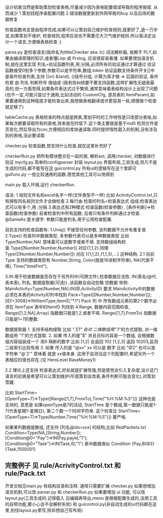 设计初衷当然是帮助策划检查表格,尽量减少因为表格配置错误导致的程序报错.
从而减少 
 1.策划找程序查配置问题
 2.错误数据更新到外网导致的buy 以及后续的数据修复

 检查函数肯定是由程序完成,如果可以让策划自己维护检查规则,就更好了,退一万步说,如果策划不维护,
 检查规则,程序应该也不需要花大力气维护规则.所以我决定设计一个语言,方便做表格检查 ;)

 parse.py 是检查语言(我命名为littleChecker aka: lc) 词法解析器, 依赖于 PLY,如果由编译原理的知识,或者懂Lisp 或 Prolog, 应该很容易看懂. 如果要增加语言机制,就在这里实现
 列名=验证函数列表,用;分隔,必须所有的验证通过才算通过
 验证函数接受0到多个参数,参数可以是字符串,数组,token
 验证函数支持条件开关[]中是条件检查列表,支持 |(or) &(and), ()括号分组, 计算为真才做 => 后面的验证,
 条件检查 由 列名 判断符号 值组成 (我有些纠结要不要支持函数,这样扩展性无疑是最高的,但一方面觉得,如果条件表达式过于繁琐,通常意味着表结构设计上出现了问题(也不一定,可能只是过于通用,比如活动的 CustomCfg, 道具表的 ItemParam),如果要通用到这种程度才能检查出来,我想做表格翻译或许更容易一些,顺便做个检查就足够了)

 tableCache.py 表格检查的特点就是跨表,策划平时的工作特性是只改部分表格,如果每次都要读取所有的表格,效率是在时低下.这个类主要就是基于md5 检测文件是否变化,然后导出为csv,方便相应的库快速读取.同时提供惰性载入的机制,没有涉及到的表格,没必要读取

 checker.py 检查函数,想支持什么检查,就在这里补充好了

 checkerRun.py 把所有模块整合在一起的类, 解析ast, 调用checker, 对数据进行验证
 mycfg.py 简单的configparser 封装
 layout.py 界面布局,工具生成,但凡不是生成的代码,都不能写在这
 guicontrol.py 所有ui的逻辑写在这个里即可
 guifunc.py 一些比较通用的函数.感觉其他工具可以用得到

 main.py 载入环境,运行 checkerRun.


语法:
1.规则文件名和excel名字一样(文件类型不一样) 比如 ActivityControl.txt,只有拥有同名规则文件才会做检查
2.每行由 检查的列名=检查表达式 组成;检查表达式可以有多个,用 ;分隔
3.表达式有2种模式  检查函数(检查参数) , [条件判断]=>检查函数(检查参数) 前者检查列中所有函数, 后者只有条件判断通过才检查.
@SameAs 是关键字. 参数只能是列名.用于公用检查配置.

目前支持的检查函数有:
1.Uniq() 不接受任何参数, 该列数据不允许有重复值
2.Type() 检查列中数据类型,   多参数代表可以是多种数据类型 比如 Type(Number,NA) 意味着可以是数字或者不填.
支持数组结构检查.Type([Number,Number,Number]) 对应{1,1,2}.同理 Type([[Number,Number,Number]])  对应 {{1,1,2},{1,1,3},...} 这种结构.
2.1 目前Type 支持的数据类型有 Number,String, Color(就是16进制字符串), NA(代表不填), Time("timeFmt"), 

3.IN 用于检查数据是否存在于另外列中(可跨文件),检查数据合法性. IN(表名(@代表本表), 列名, 数据提取器(可选)) ,该函数会自动忽略 空数据
  举例: MainActivity=Type(Number,NA);IN(@,ActivityID) 要求 MainActivity中的数据 必须在本表的ActivityID列中找到
      Pack=Type([[Number,Number,Number]]);[ID!=3008]=>IN(ItemType,ItemID,"*.1") Pack 列 中 所有数组元素的第2个数字必须在 ItemType 表中的ItemID 列找到
4.Range, 数据内容范围检查,  Range([1,2,NA],Array) 指数据只能是1,2,或者不填. Range([1,7],FromTo) 指数据只能是1~7的整数.

数据提取器 
    1. 支持多结构提取 比如 "*.1|1" 会对 二维数组用"*.1"的方式提取, 对一维数组用 "1"的方式提取. 
    2. 如果 传入的是"$" 并且目标内容是一个数组, 会根据数组内容组装成一个 用0 隔断的数字.比如 [1,2] 会返回 102 [1,2,3] 返回 10203,监测二级索引比较有用
    3. 如果 传入的是 "@xx" xx 可以是 数字 比如 "@2" 也可以是字符串 "@'2'" 意味着 就是 xx值本身. 这用于监测当这个列配置时,希望另外一个表相应的值也存在.(见 HeroLevel BaseMoney1)



2.2 理论上还支持 检查表达式,好处就是扩展性强,但是感觉会引入复杂度,设计这门语言的初衷是希望可以让策划维护(毕竟策划会改表,条件判断可能会变化),对策划雪藏.

比如  StartTime=[OpenType=7]=>Type([Range([1,7],FromTo),Time("%H:%M:%S")]) 这种也是支持的, 意思是 如果openType是7的活动, StartTime 是个数组,第一数据只能是1-7(代表星期1-星期日), 第二个数一个时间字符串. 这个检查比  StartTime=[OpenType=7]=>Type(Number,Time("%H:%M:%S")]) 要严格.

如果某列数据是数组, 还支持 [列名@idx=xxx] 的结构,比如
RedPackets.txt Condition=Type(NA,[String,Number]);[Condition@0="Pay"]=>IN(Pay,payId,"1");[Condition@0="Task"]=>IN(Task,ID,"1")
表中数据类似 
Condition
{Pay,8083}
{Task,1500001}


完整例子  见 rule/AcrivityControl.txt 和 rule/Pack.txt
---------------------------------------------

开发文档见main.py 有结构目录和注释. 通常只需要扩展 checker.py 
如果想增加语言机制,可以改 parser.py 和 checkerRun.py
如果要增加 ui 功能, 可以改 layout.py(工具生成的,记得载入 后编辑再导出,menu 是根据配置生成的,没用工具的自带功能,要小心会不会解析失败) 和 guicontrol.py(非自动生成的ui代码都在这里,别往layout.py里写,除非想自己写布局)


